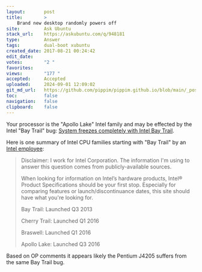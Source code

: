 ```yaml
---
layout:       post
title:        >
    Brand new desktop randomly powers off
site:         Ask Ubuntu
stack_url:    https://askubuntu.com/q/948181
type:         Answer
tags:         dual-boot xubuntu
created_date: 2017-08-21 00:24:42
edit_date:    
votes:        "2 "
favorites:    
views:        "177 "
accepted:     Accepted
uploaded:     2024-09-01 12:09:02
git_md_url:   https://github.com/pippim/pippim.github.io/blob/main/_posts/2017/2017-08-21-Brand-new-desktop-randomly-powers-off.md
toc:          false
navigation:   false
clipboard:    false
---
```


Your processor is the "Apollo Lake" Intel family and may be effected by the Intel "Bay Trail" bug: [System freezes completely with Intel Bay Trail][1].

Here is one summary of Intel CPU families starting with "Bay Trail" by an [Intel employee][2]:

> Disclaimer: I work for Intel Corporation. The information I'm using to  
> answer this question comes from publicly-available sources.  
>   
> When looking for information on Intel’s hardware products, Intel®  
> Product Specifications should be your first stop. Especially for  
> comparing features or launch/discontinuance dates, this site should  
> have what you're looking for.  
>   
> Bay Trail: Launched Q3 2013  
>   
> Cherry Trail: Launched Q1 2016  
>   
> Braswell: Launched Q1 2016  
>   
> Apollo Lake: Launched Q3 2016  

Based on OP comments it appears likely the Pentium J4205 suffers from the same Bay Trail bug.

  [1]: https://askubuntu.com/questions/803640/system-freezes-completely-with-intel-bay-trail
  [2]: https://www.quora.com/What-are-the-differences-between-Bay-Trail-Cherry-Trail-Braswell-and-Apollo-Lake
